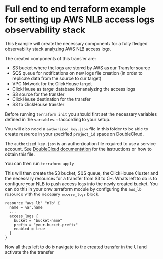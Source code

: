 # Full end to end terraform example for setting up AWS NLB access logs observability stack

This Example will create the necessary components for a fully fledged observability stack analyzing AWS NLB access logs.

The created components of this transfer are:

- S3 bucket where the logs are stored by AWS as our Transfer source
- SQS queue for notifications on new logs file creation (in order to replicate data from the source to our target)
- VPC Network for the ClickHouse target
- ClickHouse as target database for analyzing the access logs
- S3 source for the transfer
- ClickHouse destination for the transfer
- S3 to ClickHouse transfer

Before running `terraform init` you should first set the necessary variables defined in the `variables.tf`according to your setup.

You will also need a `authorized_key.json` file in this folder to be able to create resource in your specified `project_id` space on DoubleCloud.

The `authorized_key.json` is an authentication file required to use a service account. See [DoubleCloud documentation](https://double.cloud/docs/en/public-api/tutorials/transfer-api-quickstart) for the instructions on how to obtain this file.

You can then run `terraform apply`

This will then create the S3 bucket, SQS queue, the ClickHouse Cluster and the necessary resources for a transfer from S3 to CH.
Whats left to do is to configure your NLB to push access logs into the newly created bucket. You can do this in your onw terraform module
by configuring the `aws_lb` resource with the necesary `access_logs` block:

```
resource "aws_lb" "nlb" {
  name = var.name
  ...
  access_logs {
    bucket = "bucket-name"
    prefix = "your-bucket-prefix"
    enabled = true
  }
}
```

Now all thats left to do is navigate to the created transfer in the UI and activate the the transfer.
